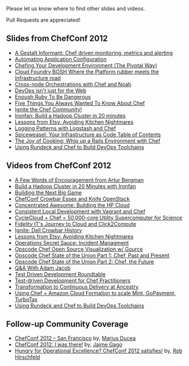 Please let us know where to find other slides and videos.

Pull Requests are appreciated!

## Slides from ChefConf 2012

* [A Gestalt Informant: Chef driven monitoring, metrics and alerting](http://gestalt-informant.heroku.com/)
* [Automating Application Configuration](http://blog.geeksgonemad.com/2012/05/automating-application-configuration.html)
* [Chefing Your Development Environment (The Pivotal Way)](http://dl.dropbox.com/u/14813764/presentations/pivotal_workstation_chefconf/slides.html)
* [Cloud Foundry BOSH Where the Platform rubber meets the Infrastructure road](http://www.slideshare.net/chanezon/cloud-foundry-bosh-where-the-platform-rubber-meets-the-infrastructure-road-chefconf)
* [Cross-node Orchestrations with Chef and Noah](https://speakerdeck.com/u/lusis/p/cross-node-orchestration-with-chef-and-noah)
* [DevOps isn't just for the Web](https://speakerdeck.com/u/juanje/p/devops-isnt-just-for-the-web)
* [Enough Ruby To Be Dangerous](http://ampledata.org/enough_ruby_to_be_dangerous.html)
* [Five Things You Always Wanted To Know About Chef](https://speakerdeck.com/u/nathenharvey/p/5-things-you-always-wanted-to-know-about-chef)
* [Ignite the Chef Community!](https://speakerdeck.com/u/nathenharvey/p/ignite-chef-community)
* [Ironfan: Build a Hadoop Cluster in 20 minutes](http://www.slideshare.net/temujin9/chefconf-2012)
* [Lessons from Etsy: Avoiding Kitchen Nightmares](http://www.slideshare.net/mcdonnps/lessons-from-etsy-avoiding-kitchen-nightmares-chefconf-2012)
* [Logging Patterns with Logstash and Chef](https://speakerdeck.com/u/lusis/p/logging-patterns-with-logstash-and-chef)
* [Spiceweasel:  Your Infrastructure as Code Table of Contents](http://www.slideshare.net/mattray/chefconf-2012-spiceweasel)
* [The Joy of Cooking:  Whip up a Rails Environment with Chef](https://speakerdeck.com/u/nathenharvey/p/whip-up-a-rails-environment-with-chef-chefconf)
* [Using Rundeck and Chef to Build DevOps Toolchains](http://www.slideshare.net/AnthonyShortland/dto-chefconf2012)

## Videos from ChefConf 2012

* [A Few Words of Encouragement from Artur Bergman](http://www.youtube.com/watch?v=qRnTejOMbZU)
* [Build a Hadoop Cluster in 20 Minutes with Ironfan](http://www.youtube.com/watch?v=DxRXqW-rc-Y)
* [Building the Next Big Game](http://www.youtube.com/watch?v=VzihagU1fmw&feature=plcp)
* [ChefConf Crowbar Essex and Knife OpenStack](http://www.youtube.com/watch?feature=player_embedded&v=IXLKS-NHplU)
* [Concentrated Awesome: Building the HP Cloud](http://www.youtube.com/watch?v=O8kfqWonJlY&feature=plcp)
* [Consistent Local Development with Vagrant and Chef](http://www.youtube.com/watch?v=eunKAKowabs)
* [CycleCloud + Chef = 50,000-core Utility Supercomputer for Science](http://www.youtube.com/watch?v=cEaQB6e7G0Q)
* [Fidelity IT's Journey to Cloud and Click2Compute](http://www.youtube.com/watch?v=NXhV8sFdPV0)
* [Ignite: Dell Crowbar History](http://www.youtube.com/watch?feature=player_embedded&v=N8gHwGazfek)
* [Lessons from Etsy: Avoiding Kitchen Nightmares](http://www.youtube.com/watch?v=nSnJCJiZDDU)
* [Operations Secret Sauce: Incident Managment](http://www.youtube.com/watch?v=4d38Ena1Abo)
* [Opscode Chef Open Source Visualization w/ Gource](http://www.youtube.com/watch?v=ZIlWCE4FCqw)
* [Opscode Chef State of the Union Part 1: Chef, Past and Present](http://www.youtube.com/watch?v=bAWjqE5FCxI)
* [Opscode Chef State of the Union Part 2: Chef, the Future](http://www.youtube.com/watch?v=Lv89JG81-9M)
* [Q&A With Adam Jacob](http://www.youtube.com/watch?v=89n-5ZpTSTE)
* [Test Driven Development Roundtable](http://www.youtube.com/watch?v=dPaYfAIvqxw)
* [Test-driven Development for Chef Practitioners](http://www.youtube.com/watch?v=o2e0aZUAVGw)
* [Transformation to Continuous Delivery at Ancestry](http://www.youtube.com/watch?v=J6g10f83yVE)
* [Using Chef + Amazon Cloud Formation to scale Mint, GoPayment, TurboTax](http://www.youtube.com/watch?v=lse9MEvLIbk)
* [Using Rundeck and Chef to Build DevOps Toolchains](http://www.youtube.com/watch?v=9v1Hnl3ZyBg)

## Follow-up Community Coverage

* [ChefConf 2012 – San Francisco](http://www.ducea.com/2012/05/18/chefconf-2012-san-francisco/) by, [Marius Ducea](http://twitter.com/mariusducea)
* [ChefConf 2012: I was there!](http://www.jaimegago.com/chefconf-2012-i-was-there/) by, [Jaime Gago](https://twitter.com/#!/JaimeGagoTech)
* [Hungry for Operational Excellence? ChefConf 2012 satisfies!](http://robhirschfeld.com/2012/05/23/opscode-chefconf-2012-devops/) by, [Rob Hirschfeld](http://twitter.com/zehicle)